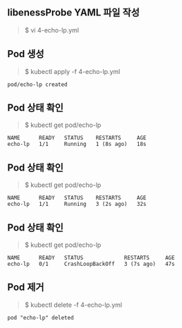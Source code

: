 ## libenessProbe YAML 파일 작성

> $ vi 4-echo-lp.yml

## Pod 생성

> $ kubectl apply -f 4-echo-lp.yml
```
pod/echo-lp created
```

## Pod 상태 확인

> $ kubectl get pod/echo-lp
```
NAME      READY   STATUS    RESTARTS     AGE
echo-lp   1/1     Running   1 (8s ago)   18s
```

## Pod 상태 확인

> $ kubectl get pod/echo-lp
```
NAME      READY   STATUS    RESTARTS     AGE
echo-lp   1/1     Running   3 (2s ago)   32s
```

## Pod 상태 확인

> $ kubectl get pod/echo-lp
```
NAME      READY   STATUS             RESTARTS     AGE
echo-lp   0/1     CrashLoopBackOff   3 (7s ago)   47s
```

## Pod 제거

> $ kubectl delete -f 4-echo-lp.yml
```
pod "echo-lp" deleted
```
